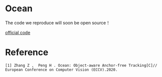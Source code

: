 # Ocean

The code we reproduce will soon be open source！

[official code](https://github.com/researchmm/TracKit)

# Reference
`
[1] Zhang Z ,  Peng H . Ocean: Object-aware Anchor-free Tracking[C]// European Conference on Computer Vision (ECCV).2020.
`
